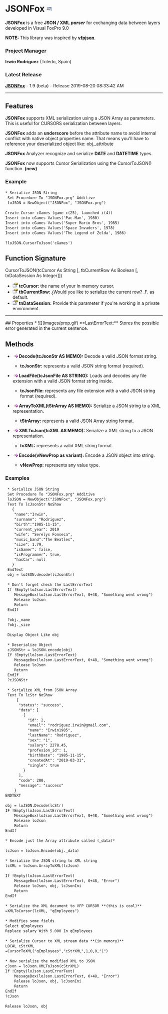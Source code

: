 # JSONFox ![](images/prg.gif)  

**JSONFox** is a free **JSON / XML** ***parser*** for exchanging data between layers developed in Visual FoxPro 9.0

**NOTE:** This library was inspired by **[vfpjson](https://github.com/sait/vfpjson)**.


### Project Manager

**Irwin Rodríguez** (Toledo, Spain)

### Latest Release

**[JSONFox](/README.md)** - 1.9 (beta) - Release 2019-08-20 08:33:42 AM

<hr>

## Features

**JSONFox** supports XML serialization using a JSON Array as parameters. This is useful for CURSORS serialization between layers.

**JSONFox** adds an **underscore** before the attribute name to avoid internal conflict with native object properties name. That means you'll have to reference your deserialized object like: obj._attribute

**JSONFox** Analyzer recognize and serialize **DATE** and **DATETIME** types.

**JSONFox** now supports Cursor Serialization using the CursorToJSON() function. **(new)**
### Example
```xBase
* Serialize JSON String
 Set Procedure To "JSONFox.prg" Additive
 loJSON = NewObject("JSONFox", "JSONFox.prg")
 
Create Cursor cGames (game c(25), launched i(4))
Insert into cGames Values('Pac-Man', 1980)
Insert into cGames Values('Super Mario Bros', 1985)
Insert into cGames Values('Space Invaders', 1978)
Insert into cGames Values('The Legend of Zelda', 1986)

?loJSON.CursorToJson('cGames')
```
## Function Signature
CursorToJSON(tcCursor As String [, tbCurrentRow As Boolean [, tnDataSession As Integer]])

* ![](images/prop.gif) **tcCursor:** the name of your in memory cursor.
* ![](images/prop.gif) **tbCurrentRow:** ¿Would you like to serialize the current row? .F. as default.
* ![](images/prop.gif) **tnDataSession:** Provide this parameter if you're working in a private environment.

<hr>
## Properties
* ![](images/prop.gif) **LastErrorText:** Stores the possible error generated in the current sentence.

## Methods

* ![](images/meth.gif) **Decode(tcJsonStr AS MEMO):** Decode a valid JSON format string.
  * **tcJsonStr:** represents a valid JSON string format (required).

* ![](images/meth.gif) **LoadFile(tcJsonFile AS STRING):** Loads and decodes any file extension with a valid JSON format string inside.
  * **tcJsonFile:** represents any file extension with a valid JSON string format (required).

* ![](images/meth.gif) **ArrayToXML(tStrArray AS MEMO):** Serialize a JSON string to a XML representation.
  * **tStrArray:** represents a valid JSON Array string format.

* ![](images/meth.gif) **XMLToJson(tcXML AS MEMO):** Serialize a XML string to a JSON representation.
  * **tcXML:** represents a valid XML string format.

* ![](images/meth.gif) **Encode(vNewProp as variant):** Encode a JSON object into string.
  * **vNewProp:** represents any value type.
  
### Examples

```xBase
 * Serialize JSON String
 Set Procedure To "JSONFox.prg" Additive
 loJSON = NewObject("JSONFox", "JSONFox.prg")
 Text To lcJsonStr NoShow
   {
    "name":"Irwin",
    "surname": "Rodriguez",
    "birth":"1985-11-15",
    "current_year": 2019    
    "wife": "Serelys Fonseca",
    "music_band":"The Beatles",
    "size": 1.79,
    "isGamer": false,
    "isProgrammer": true, 
    "hasCar": null
   }
 EndText
 obj = loJSON.decode(lcJsonStr)
 
 * Don't forget check the LastErrorText
 If !Empty(loJson.LastErrorText) 
 	MessageBox(loJson.LastErrorText, 0+48, "Something went wrong")
	Release loJson
	Return
 EndIf
 
 ?obj._name
 ?obj._size
 
 Display Object Like obj
 
 * Deserialize Object
 cJSONStr = loJSON.encode(obj)
 If !Empty(loJson.LastErrorText) 
 	MessageBox(loJson.LastErrorText, 0+48, "Something went wrong")
	Release loJson
	Return
 EndIf
 ?cJSONStr
 
 * Serialize XML from JSON Array
 Text To lcStr NoShow
	 {
	  "status": "success",
	  "data": [
	    {
	      "id": 2,
	      "email": "rodriguez.irwin@gmail.com",
	      "name": "Irwin1985",
	      "lastName": "Rodriguez",
	      "sex": "1",
	      "salary": 2278.45,
	      "profesion_id": 1,
	      "birthDate": "1985-11-15",
	      "createdAt": "2019-03-31",
	      "single": true
	    }
	  ],
	  "code": 200,
	  "message": "success"
	}
ENDTEXT

obj = loJSON.Decode(lcStr)
IF !Empty(loJson.LastErrorText) 
	MessageBox(loJson.LastErrorText, 0+48, "Something went wrong")
	Release loJson
	Return
EndIf

* Encode just the Array attribute called (_data)*

lcJson = loJson.Encode(obj._data)

* Serialize the JSON string to XML string
lcXML = loJson.ArrayToXML(lcJson)

If !Empty(loJson.LastErrorText)
	MessageBox(loJson.LastErrorText, 0+48, "Error")
	Release loJson, obj, lcJsonIni
	Return
EndIf

* Serialize the XML document to VFP CURSOR **(this is cool)**
=XMLToCursor(lcXML, "qEmployees")

* Modifies some fields
Select qEmployees
Replace salary With 5.000 In qEmployees

* Serialize Cursor to XML stream data **(in memory)**
LOCAL cStrXML
=CursorToXML("qEmployees","cStrXML",1,0,0,"1")

* Now serialize the modified XML to JSON
cJson = loJson.XMLToJson(cStrXML)
If !Empty(loJson.LastErrorText)
	MessageBox(loJson.LastErrorText, 0+48, "Error")
	Release loJson, obj, lcJsonIni
	Return
EndIf
?cJson

Release loJson, obj
```
